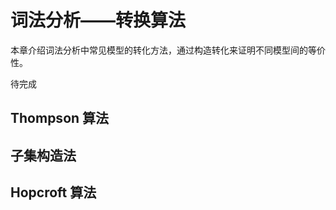 # 词法分析——转换算法

本章介绍词法分析中常见模型的转化方法，通过构造转化来证明不同模型间的等价性。

<!-- TODO -->

待完成

## Thompson 算法

## 子集构造法

## Hopcroft 算法
